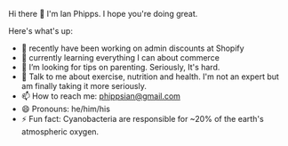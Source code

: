 Hi there 👋
I'm Ian Phipps. I hope you're doing great.

Here's what's up:

- 🔭 recently have been working on admin discounts at Shopify
- 🌱 currently learning everything I can about commerce
- 🤔 I’m looking for tips on parenting. Seriously, It's hard.
- 💬 Talk to me about exercise, nutrition and health. I'm not an expert but am finally taking it more seriously.
- 📫 How to reach me: phippsian@gmail.com
- 😄 Pronouns: he/him/his
- ⚡ Fun fact: Cyanobacteria are responsible for ~20% of the earth's atmospheric oxygen.
